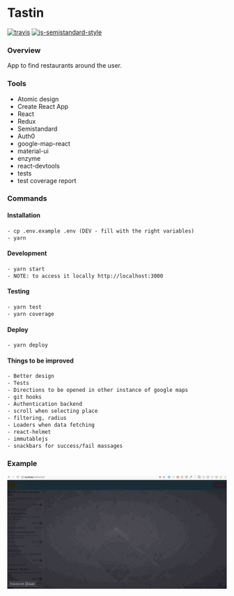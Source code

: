 # Tastin

[![travis][travis-image]][travis-url]
[![js-semistandard-style](https://img.shields.io/badge/code%20style-semistandard-brightgreen.svg?style=flat-square)](https://github.com/Flet/semistandard)

### Overview

App to find restaurants around the user.

### Tools
  - Atomic design
  - Create React App
  - React
  - Redux
  - Semistandard
  - Auth0
  - google-map-react
  - material-ui
  - enzyme
  - react-devtools
  - tests
  - test coverage report
  
### Commands
  #### Installation
    - cp .env.example .env (DEV - fill with the right variables)
    - yarn
  #### Development
    - yarn start
    - NOTE: to access it locally http://localhost:3000
  #### Testing
    - yarn test
    - yarn coverage
  #### Deploy
    - yarn deploy
    
  #### Things to be improved
    - Better design
    - Tests
    - Directions to be opened in other instance of google maps
    - git hooks
    - Authentication backend
    - scroll when selecting place
    - filtering, radius
    - Loaders when data fetching
    - react-helmet
    - immutablejs
    - snackbars for success/fail massages
  
### Example
![Example APP Working](tastin.gif)

[travis-image]: https://img.shields.io/travis/Flet/semistandard.svg?style=flat-square
[travis-url]: https://travis-ci.org/marcelorl/tastin-front
